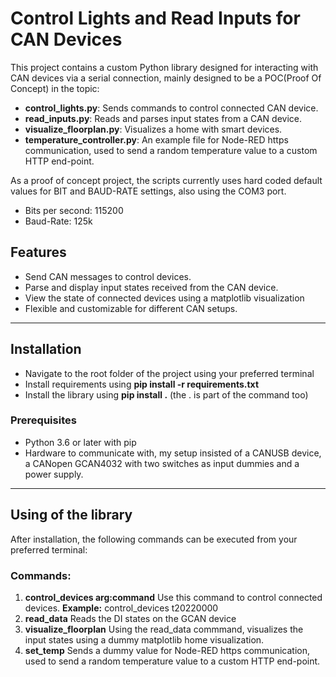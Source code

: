 # Control Lights and Read Inputs for CAN Devices

This project contains a custom Python library designed for interacting with CAN devices via a serial connection, mainly designed to be a POC(Proof Of Concept) in the topic:
- **control_lights.py**: Sends commands to control connected CAN device.
- **read_inputs.py**: Reads and parses input states from a CAN device.
- **visualize_floorplan.py**: Visualizes a home with smart devices.
- **temperature_controller.py**: An example file for Node-RED https communication, used to send a random temperature value to a custom HTTP end-point.

As a proof of concept project, the scripts currently uses hard coded default values for BIT and BAUD-RATE settings, also using the COM3 port. 
- Bits per second: 115200
- Baud-Rate: 125k

## Features
- Send CAN messages to control devices.
- Parse and display input states received from the CAN device.
- View the state of connected devices using a matplotlib visualization
- Flexible and customizable for different CAN setups.

---

## Installation
- Navigate to the root folder of the project using your preferred terminal
- Install requirements using **pip install -r requirements.txt**
- Install the library using **pip install .** (the . is part of the command too)

### Prerequisites
- Python 3.6 or later with pip
- Hardware to communicate with, my setup insisted of a CANUSB device, a CANopen GCAN4032 with two switches as input dummies and a power supply.

---

## Using of the library

After installation, the following commands can be executed from your preferred terminal:

### Commands:

1. **control_devices arg:command** Use this command to control connected devices.
**Example:** control_devices t20220000
2. **read_data** Reads the DI states on the GCAN device
3. **visualize_floorplan** Using the read_data commmand, visualizes the input states using a dummy matplotlib home visualization.
4. **set_temp**  Sends a dummy value for Node-RED https communication, used to send a random temperature value to a custom HTTP end-point.